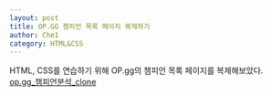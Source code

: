 ```yaml
---
layout: post
title: OP.GG 챔피언 목록 페이지 복제하기
author: Che1
category: HTML&CSS
---
```


HTML, CSS를 연습하기 위해 OP.gg의 챔피언 목록 페이지를 복제해보았다.  
[op.gg_챔피언분석_clone](/others/HTMLCSS/clone.html)